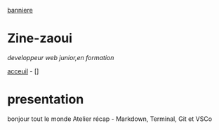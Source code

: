 
[banniere](https://www.studyrama.com/sites/default/files/inline-images/migrate/35/22985.jpg)

# Zine-zaoui

*developpeur web junior,en formation*

[acceuil](https://www.example.com) - []

# presentation

bonjour tout le monde  Atelier récap - Markdown, Terminal, Git et VSCo